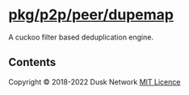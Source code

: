 # [pkg/p2p/peer/dupemap](./pkg/p2p/peer/dupemap)

A cuckoo filter based deduplication engine.

<!-- ToC start -->
##  Contents

<!-- ToC end -->

Copyright © 2018-2022 Dusk Network
[MIT Licence](https://github.com/dusk-network/dusk-blockchain/blob/master/LICENSE)
